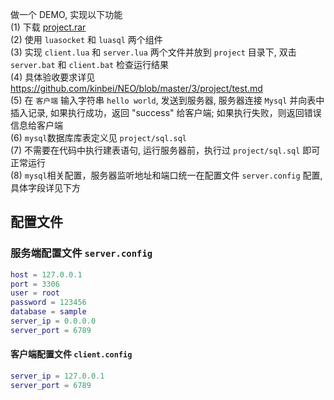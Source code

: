 做一个 DEMO, 实现以下功能    
(1) 下载 [project.rar](https://github.com/kinbei/NEO/blob/master/3/project.rar)     
(2) 使用 `luasocket` 和 `luasql` 两个组件    
(3) 实现 `client.lua` 和 `server.lua` 两个文件并放到 `project` 目录下, 双击 `server.bat` 和 `client.bat` 检查运行结果     
(4) 具体验收要求详见 https://github.com/kinbei/NEO/blob/master/3/project/test.md    
(5) 在 `客户端` 输入字符串 `hello world`, 发送到服务器, 服务器连接 `Mysql` 并向表中插入记录, 如果执行成功，返回 "success" 给客户端; 如果执行失败，则返回错误信息给客户端       
(6) `mysql`数据库库表定义见 `project/sql.sql`      
(7) 不需要在代码中执行建表语句, 运行服务器前，执行过 `project/sql.sql` 即可正常运行      
(8) `mysql`相关配置，服务器监听地址和端口统一在配置文件 `server.config` 配置, 具体字段详见下方    

## 配置文件

### 服务端配置文件 `server.config`    
```lua
host = 127.0.0.1
port = 3306
user = root
password = 123456
database = sample
server_ip = 0.0.0.0
server_port = 6789
```

#### 客户端配置文件 `client.config`    
```lua
server_ip = 127.0.0.1
server_port = 6789
```

